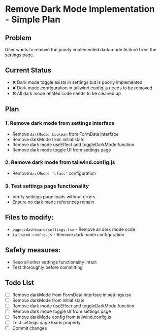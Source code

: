 # Remove Dark Mode Implementation - Simple Plan

## Problem

User wants to remove the poorly implemented dark mode feature from the settings page.

## Current Status

- ❌ Dark mode toggle exists in settings but is poorly implemented
- ❌ Dark mode configuration in tailwind.config.js needs to be removed
- ❌ All dark mode related code needs to be cleaned up

## Plan

### 1. Remove dark mode from settings interface

- Remove `darkMode: boolean` from FormData interface
- Remove darkMode from initial state
- Remove dark mode useEffect and toggleDarkMode function
- Remove dark mode toggle UI from settings page

### 2. Remove dark mode from tailwind.config.js

- Remove `darkMode: 'class'` configuration

### 3. Test settings page functionality

- Verify settings page loads without errors
- Ensure no dark mode references remain

## Files to modify:

- `pages/dashboard/settings.tsx` - Remove all dark mode code
- `tailwind.config.js` - Remove dark mode configuration

## Safety measures:

- Keep all other settings functionality intact
- Test thoroughly before committing

## Todo List

- [ ] Remove darkMode from FormData interface in settings.tsx
- [ ] Remove darkMode from initial state
- [ ] Remove dark mode useEffect and toggleDarkMode function
- [ ] Remove dark mode toggle UI from settings page
- [ ] Remove darkMode config from tailwind.config.js
- [ ] Test settings page loads properly
- [ ] Commit changes
